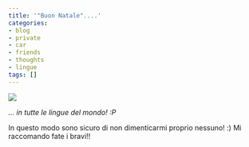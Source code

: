 ```yaml
---
title: '"Buon Natale"....'
categories:
- blog
- private
- car
- friends
- thoughts
- lingue
tags: []
---
```

[![]({{site.url}}/images/buon_natale.jpg)]({{site.url}}/images/buon_natale.jpg
)

_... in tutte le lingue del mondo! :P_

In questo modo sono sicuro di non dimenticarmi proprio nessuno! :) Mi
raccomando fate i bravi!!

